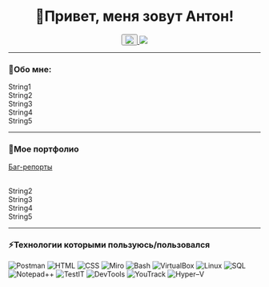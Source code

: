 <div id="header" align="center">
<h1>👋Привет, меня зовут Антон!</h1>
</div> 

<div align="center">

<a href="https://t.me/Podval5575">
<button><img src="https://img.shields.io/badge/Telegram-2CA5E0?style=for-the-badge&logo=telegram&logoColor=white"></button>
</a>

<a href="mailto:antonborodin395@gmail.com">
<img src="https://img.shields.io/badge/Gmail-D14836?style=for-the-badge&logo=gmail&logoColor=white">
</a>

</div>

<hr size="10">

<div id="About me">
<h3>🧐Обо мне:</h3>
<p>String1<br>
String2<br>
String3<br>
String4<br>
String5</p>
</div>

<hr size="10">

<div id="examples">
<h3>💼Мое портфолио</h3>
<p><a href="https://github.com/Antonborqa/Bug-reports">Баг-репорты</a></p><br>
String2<br>
String3<br>
String4<br>
String5</p>
</div>

<hr size="10">

<div id="techstack">
<h3>⚡Технологии которыми пользуюсь/пользовался</h3>
<img src="https://img.shields.io/badge/Postman-FF6C37?style=for-the-badge" title="Postman">
<img src="https://img.shields.io/badge/HTML-239120?style=for-the-badge" title="HTML">
<img src="https://img.shields.io/badge/CSS-239120?&style=for-the-badge" title="CSS">
<img src="https://img.shields.io/badge/Miro-050038?style=for-the-badge" title="Miro">
<img src="https://img.shields.io/badge/GNU%20Bash-4EAA25?style=for-the-badge" title="Bash">
<img src="https://img.shields.io/badge/VirtualBox-183A61?style=for-the-badge" title="VirtualBox">
<img src="https://img.shields.io/badge/Linux-FCC624?style=for-the-badge&logoColor=black" title="Linux">
<img src="https://img.shields.io/badge/SQL-005C84?style=for-the-badge&logoColor=white" title="SQL">
<img src="https://img.shields.io/badge/Notepad++-90E59A.svg?style=for-the-badge&%2B%2B&logoColor=black" title="Notepad++">
<img src="https://img.shields.io/badge/TestIT-3875C5.svg?style=for-the-badge&%2B%2B&logoColor=black"title="TestIT">
<img src="https://img.shields.io/badge/DevTools-4383f2.svg?style=for-the-badge&%2B%2B&logoColor=black"title="DevTools">
<img src="https://img.shields.io/badge/YouTrack-7c2991.svg?style=for-the-badge&%2B%2B&logoColor=black"title="YouTrack">
<img src="https://img.shields.io/badge/Hyper&ndash;V-408bdf.svg?style=for-the-badge&%2B%2B&logoColor=black"title="Hyper&ndash;V">
</div>
